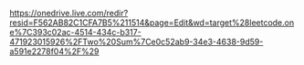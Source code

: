 https://onedrive.live.com/redir?resid=F562AB82C1CFA7B5%211514&page=Edit&wd=target%28leetcode.one%7C393c02ac-4514-434c-b317-471923015926%2FTwo%20Sum%7Ce0c52ab9-34e3-4638-9d59-a591e2278f04%2F%29